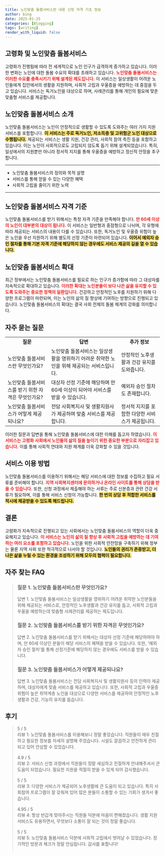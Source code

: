 ```yaml
---
title: 노인맞춤 돌봄서비스란 내용 신청 자격 기초 정보
author: bing
date: 2025-01-25
categories: [Blogging]
tags: [writing]
render_with_liquid: false
---
```



<h2 id='고령화_및_노인맞춤_돌봄서비스'>고령화 및 노인맞춤 돌봄서비스</h2>

<p>고령화가 진행됨에 따라 전 세계적으로 노인 인구가 급격하게 증가하고 있습니다. 이러한 변화는 노인에 대한 돌봄 수요의 확대를 초래하고 있습니다. <b><span style="color: #ee2323;">노인맞춤 돌봄서비스는 이러한 수요를 충족시키기 위해 설계된 제도입니다.</span></b> 이 서비스는 일상생활이 어려운 노인들에게 집안에서의 생활을 지원하며, 사회적 고립과 우울증을 예방하는 데 중점을 두고 있습니다. 서비스는 독거노인을 대상으로 하며, 사례관리를 통해 개인의 필요에 맞춘 맞춤형 서비스를 제공합니다.</p>

<h2 id='노인맞춤_돌봄서비스_소개'>노인맞춤 돌봄서비스 소개</h2>

<p>노인맞춤 돌봄서비스는 노인이 안정적으로 생활할 수 있도록 도와주는 여러 가지 지원 서비스를 포함합니다. <b><span style="background-color: #ffe066;">이 서비스는 주로 독거노인, 저소득층 및 고위험군 노인 대상으로 수행됩니다.</span></b> 제공되는 서비스는 생활 지원, 건강 관리, 사회적 참여 촉진 등을 포함하고 있습니다. 이는 노인이 사회적으로도 고립되지 않도록 돕기 위해 설계되었습니다. 특히, 일상에서의 지원뿐만 아니라 정서적 지지를 통해 우울증을 예방하고 정신적 안정을 추구합니다.</p>

<hr />

<ul>
    <li>노인맞춤 돌봄서비스의 정의와 목적 설명</li>
    <li>서비스를 통해 얻을 수 있는 다양한 혜택</li>
    <li>사회적 고립을 줄이기 위한 노력</li>
</ul>

<hr />

<h2 id='노인맞춤_돌봄서비스_자격_기준'>노인맞춤 돌봄서비스 자격 기준</h2>

<p>노인맞춤 돌봄서비스를 받기 위해서는 특정 자격 기준을 만족해야 합니다. <b><span style="color: #ee2323;">만 60세 이상의 노인이 대부분의 대상이 됩니다.</span></b> 이 서비스는 일반형과 중점형으로 나뉘며, 각 유형에 따라 제공되는 서비스의 내용이 다를 수 있습니다. 또한, 독거노인 및 우울증 위험이 높은 노인을 우선 지원하기 위해 별도의 선정 기준이 마련되어 있습니다. <b><span style="background-color: #ffe066;">이어서 예외자 승인 절차를 통해 기본 자격 기준에 해당하지 않는 경우에도 서비스 제공의 길을 열 수 있습니다.</span></b></p>

<h2 id='노인맞춤_돌봄서비스_확대'>노인맞춤 돌봄서비스 확대</h2>

<p>최근 정부에서는 노인맞춤 돌봄서비스를 필요로 하는 인구가 증가함에 따라 그 대상자를 지속적으로 확대하고 있습니다. <b><span style="color: #ee2323;">이러한 확대는 노인분들이 보다 나은 삶을 유지할 수 있도록 도와주는 중요한 정책의 일환입니다.</span></b> 건강하고 안정적인 노후를 지원하기 위해 다양한 프로그램이 마련되며, 이는 노인의 삶의 질 향상에 기여하는 방향으로 진행되고 있습니다. 노인맞춤 돌봄서비스의 확대는 결국 사회 전체의 돌봄 체계의 강화를 의미합니다.</p>

<h2 id='자주_묻는_질문'>자주 묻는 질문</h2>

<table>
    <tr>
        <td style="text-align: center; height: 17px;"><b>질문</b></td>
        <td style="text-align: center; height: 17px;"><b>답변</b></td>
        <td style="text-align: center; height: 17px;"><b>추가 정보</b></td>
    </tr>
    <tr>
        <td>노인맞춤 돌봄서비스란 무엇인가요?</td>
        <td>노인맞춤 돌봄서비스는 일상생활을 영위하기 어려운 취약한 노인을 위해 제공되는 서비스입니다.</td>
        <td>안정적인 노후생활과 건강 유지를 도와줍니다.</td>
    </tr>
    <tr>
        <td>노인맞춤 돌봄서비스를 받기 위한 자격은 무엇인가요?</td>
        <td>대상자 선정 기준에 해당하며 만 60세 이상이 되어야 서비스를 받을 수 있습니다.</td>
        <td>예외자 승인 절차도 존재합니다.</td>
    </tr>
    <tr>
        <td>노인맞춤 돌봄서비스가 어떻게 제공되나요?</td>
        <td>전담 사회복지사 및 생활지원사가 제공하며 맞춤 서비스를 제공합니다.</td>
        <td>정서적 지지를 포함한 다양한 서비스가 제공됩니다.</td>
    </tr>
</table>

<p>이러한 질문과 답변을 통해 노인맞춤 돌봄서비스에 대한 이해를 돕고자 하였습니다. <b><span style="color: #ee2323;">이 서비스는 고령화 사회에서 노인들의 삶의 질을 높이기 위한 중요한 부분으로 자리잡고 있습니다.</span></b> 이를 통해 사회적 연대와 지원 체계를 더욱 강화할 수 있을 것입니다.</p>

<h2 id='서비스_이용방법'>서비스 이용 방법</h2>

<p>노인맞춤 돌봄서비스를 이용하기 위해서는 해당 서비스에 대한 정보를 수집하고 필요 서류를 준비해야 합니다. <b><span style="color: #ee2323;">지역 사회복지센터에 문의하거나 온라인 사이트를 통해 상담을 받을 수 있습니다.</span></b> 또한, 신청 과정에서 제출해야 하는 서류는 주로 신분증과 관련 건강 서류가 필요하며, 이를 통해 서비스 신청이 가능합니다. <b><span style="background-color: #ffe066;"> 한 번의 상담 후 적합한 서비스를 적시에 제공받을 수 있도록 해드립니다.</span></b></p>

<h2 id='결론'>결론</h2>

<p>고령화가 지속적으로 진행되고 있는 사회에서는 노인맞춤 돌봄서비스의 역할이 더욱 중요해지고 있습니다. <b><span style="color: #ee2323;">이 서비스는 노인의 삶의 질 향상 후 사회적 고립을 예방하는 데 기여하는 여러 요소를 포함하고 있습니다.</span></b> 노인을 위한 사회적 안전망을 구축하기 위해 정부는 물론 지역 사회 또한 적극적으로 나서야 할 것입니다. <b><span style="background-color: #ffe066;">노인들의 권리가 존중받고, 더 나은 삶을 누릴 수 있는 환경을 조성하기 위해 모두의 협력이 필요합니다.</span></b></p>


<h2 id='자주_찾는_FAQ'>자주 찾는 FAQ</h2>
<div itemscope="" itemtype="https://schema.org/FAQPage"> 
<blockquote> 
<div itemscope="" itemprop="mainEntity" itemtype="https://schema.org/Question"> 
<h3 itemprop="name">질문 1. 노인맞춤 돌봄서비스란 무엇인가요?</h3> 
<div itemscope="" itemprop="acceptedAnswer" itemtype="https://schema.org/Answer"> 
<span itemprop="text"> 
<p>답변 1. 노인맞춤 돌봄서비스는 일상생활을 영위하기 어려운 취약한 노인분들을 위해 제공되는 서비스로, 안정적인 노후생활과 건강 유지를 돕고, 사회적 고립과 우울을 예방하는데 맞춤형 사례관리를 제공하는 제도입니다.</p> 
</span> 
</div> 
</div> 

<div itemscope="" itemprop="mainEntity" itemtype="https://schema.org/Question"> 
<h3 itemprop="name">질문 2. 노인맞춤 돌봄서비스를 받기 위한 자격은 무엇인가요?</h3> 
<div itemscope="" itemprop="acceptedAnswer" itemtype="https://schema.org/Answer"> 
<span itemprop="text"> 
<p>답변 2. 노인맞춤 돌봄서비스를 받기 위해서는 대상자 선정 기준에 해당하여야 하며, 만 60세 이상인 분들이 해당 서비스의 혜택을 받을 수 있습니다. 또한, '예외자 승인 절차'를 통해 선정기준에 해당하지 않는 경우에도 서비스를 받을 수 있습니다.</p> 
</span> 
</div> 
</div> 

<div itemscope="" itemprop="mainEntity" itemtype="https://schema.org/Question"> 
<h3 itemprop="name">질문 3. 노인맞춤 돌봄서비스가 어떻게 제공되나요?</h3> 
<div itemscope="" itemprop="acceptedAnswer" itemtype="https://schema.org/Answer"> 
<span itemprop="text"> 
<p>답변 3. 노인맞춤 돌봄서비스는 전담 사회복지사 및 생활지원사 등의 인력이 제공하며, 대상자에게 맞춤 서비스를 제공하고 있습니다. 또한, 사회적 고립과 우울증 위험이 높은 취약계층 노인을 대상으로 다양한 서비스를 제공하여 안정적인 노후생활과 건강, 기능의 유지를 돕습니다.</p> 
</span> 
</div> 
</div> 

</blockquote> 
</div>
<h2 id='후기'>후기</h2>
<div itemscope itemtype="https://schema.org/Product">
  <blockquote>
  <div itemprop="review" itemscope itemtype="https://schema.org/Review">
      <div itemprop="reviewRating" itemscope itemtype="https://schema.org/Rating"> <span itemprop="ratingValue">5</span> / <span itemprop="bestRating">5</span> </div>
      <span itemprop="reviewBody">리뷰 1: 노인맞춤 돌봄서비스를 이용해보니 정말 좋았습니다. 직원들이 매우 친절하고 필요한 정보를 자세히 설명해 주었습니다. 시설도 깔끔하고 안전하게 관리되고 있어 안심할 수 있었습니다.</span>
  </div>
  <br>
  <div itemprop="review" itemscope itemtype="https://schema.org/Review">
      <div itemprop="reviewRating" itemscope itemtype="https://schema.org/Rating"> <span itemprop="ratingValue">4.9</span> / <span itemprop="bestRating">5</span> </div>
      <span itemprop="reviewBody">리뷰 2: 서비스 신청 과정에서 직원들이 정말 세심하고 친절하게 안내해주셔서 큰 도움이 되었습니다. 필요한 지원을 적절히 받을 수 있게 되어 감사했습니다.</span>
  </div>
  <br>
  <div itemprop="review" itemscope itemtype="https://schema.org/Review">
      <div itemprop="reviewRating" itemscope itemtype="https://schema.org/Rating"> <span itemprop="ratingValue">5</span> / <span itemprop="bestRating">5</span> </div>
      <span itemprop="reviewBody">리뷰 3: 다양한 서비스가 제공되어 노후생활에 큰 도움이 되고 있습니다. 특히 사회참여 프로그램이 잘 갖춰져 있어 많은 분들이 소통할 수 있는 기회가 생겨서 좋습니다.</span>
  </div>
  <br>
  <div itemprop="review" itemscope itemtype="https://schema.org/Review">
      <div itemprop="reviewRating" itemscope itemtype="https://schema.org/Rating"> <span itemprop="ratingValue">4.95</span> / <span itemprop="bestRating">5</span> </div>
      <span itemprop="reviewBody">리뷰 4: 항상 반갑게 맞아주시는 직원들 덕분에 마음이 편해졌습니다. 생활 지원 서비스도 유용하면서, 무엇보다 소통이 잘 되는 것이 정말 좋습니다.</span>
  </div>
  <br>
  <div itemprop="review" itemscope itemtype="https://schema.org/Review">
      <div itemprop="reviewRating" itemscope itemtype="https://schema.org/Rating"> <span itemprop="ratingValue">5</span> / <span itemprop="bestRating">5</span> </div>
      <span itemprop="reviewBody">리뷰 5: 노인맞춤 돌봄서비스 덕분에 사회적 고립에서 벗어날 수 있었습니다. 정기적인 방문과 체크가 정말 안심됩니다. 감사를 표합니다!</span>
  </div>
  <br>
  </blockquote>
</div>
